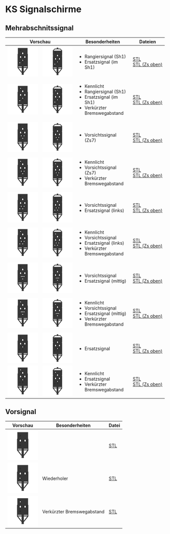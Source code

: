 # KS Signalschirme

## Mehrabschnitssignal

<table>
  <thead>
    <tr>
      <th colspan="2">Vorschau</th>
      <th>Besonderheiten</th>
      <th>Dateien</th>
    </tr>
  </thead>
  <tbody>
    <tr>
      <td width="96"><img src='png/MS_Sh1-front.png' width='96' /></td>
      <td width="96"><img src='png/MS_Zs_Sh1-front.png' width='96' /></td>
      <td>
        <ul>
          <li>Rangiersignal (Sh1)</li>
          <li>Ersatzsignal (im Sh1)</li>
        </ul>
      </td>
      <td>
        <a href="stl/MS_Sh1.stl">STL</a><br />
        <a href="stl/MS_Zs_Sh1.stl">STL&nbsp;(Zs&nbsp;oben)</a><br />
      </td>
    </tr>
    <tr>
      <td><img src='png/MS_Sh1_vkBw-front.png' width='96' /></td>
      <td><img src='png/MS_Zs_Sh1_vkBw-front.png' width='96' /></td>
      <td>
        <ul>
          <li>Kennlicht</li>
          <li>Rangiersignal (Sh1)</li>
          <li>Ersatzsignal (im Sh1)</li>
          <li>Verkürzter Bremswegabstand</li>
        </ul>
      </td>
      <td>
        <a href="stl/MS_Sh1_vkBw.stl">STL</a><br />
        <a href="stl/MS_Zs_Sh1_vkBw.stl">STL&nbsp;(Zs&nbsp;oben)</a><br />
      </td>
    </tr>
    <tr>
      <td><img src='png/MS_Zs7-front.png' width='96' /></td>
      <td><img src='png/MS_Zs_Zs7-front.png' width='96' /></td>
      <td>
        <ul>
          <li>Vorsichtssignal (Zs7)</li>
        </ul>
      </td>
      <td>
        <a href="stl/MS_Zs7.stl">STL</a><br />
        <a href="stl/MS_Zs_Zs7.stl">STL&nbsp;(Zs&nbsp;oben)</a><br />
      </td>
    </tr>
    <tr>
      <td><img src='png/MS_Zs7_vkBw-front.png' width='96' /></td>
      <td><img src='png/MS_Zs_Zs7_vkBw-front.png' width='96' /></td>
      <td>
        <ul>
          <li>Kennlicht</li>
          <li>Vorsichtssignal (Zs7)</li>
          <li>Verkürzter Bremswegabstand</li>
        </ul>
      </td>
      <td>
        <a href="stl/MS_Zs7_vkBw.stl">STL</a><br />
        <a href="stl/MS_Zs_Zs7_vkBw.stl">STL&nbsp;(Zs&nbsp;oben)</a><br />
      </td>
    </tr>
    <tr>
      <td><img src='png/MS_Zs7_Zs1-front.png' width='96' /></td>
      <td><img src='png/MS_Zs_Zs7_Zs1-front.png' width='96' /></td>
      <td>
        <ul>
          <li>Vorsichtssignal</li>
          <li>Ersatzsignal (links)</li>
        </ul>
      </td>
      <td>
        <a href="stl/MS_Zs7_Zs1.stl">STL</a><br />
        <a href="stl/MS_Zs_Zs7_Zs1.stl">STL&nbsp;(Zs&nbsp;oben)</a><br />
      </td>
    </tr>
    <tr>
      <td><img src='png/MS_Zs7_Zs1_vkBw-front.png' width='96' /></td>
      <td><img src='png/MS_Zs_Zs7_Zs1_vkBw-front.png' width='96' /></td>
      <td>
        <ul>
          <li>Kennlicht</li>
          <li>Vorsichtssignal</li>
          <li>Ersatzsignal (links)</li>
          <li>Verkürzter Bremswegabstand</li>
        </ul>
      </td>
      <td>
        <a href="stl/MS_Zs7_Zs1_vkBw.stl">STL</a><br />
        <a href="stl/MS_Zs_Zs7_Zs1_vkBw.stl">STL&nbsp;(Zs&nbsp;oben)</a><br />
      </td>
    </tr>
    <tr>
      <td><img src='png/MS_Zs7_Zs1m-front.png' width='96' /></td>
      <td><img src='png/MS_Zs_Zs7_Zs1m-front.png' width='96' /></td>
      <td>
        <ul>
          <li>Vorsichtssignal</li>
          <li>Ersatzsignal (mittig)</li>
        </ul>
      </td>
      <td>
        <a href="stl/MS_Zs7_Zs1m.stl">STL</a><br />
        <a href="stl/MS_Zs_Zs7_Zs1m.stl">STL&nbsp;(Zs&nbsp;oben)</a><br />
      </td>
    </tr>
    <tr>
      <td><img src='png/MS_Zs7_Zs1m_vkBw-front.png' width='96' /></td>
      <td><img src='png/MS_Zs_Zs7_Zs1m_vkBw-front.png' width='96' /></td>
      <td>
        <ul>
          <li>Kennlicht</li>
          <li>Vorsichtssignal</li>
          <li>Ersatzsignal (mittig)</li>
          <li>Verkürzter Bremswegabstand</li>
        </ul>
      </td>
      <td>
        <a href="stl/MS_Zs7_Zs1m_vkBw.stl">STL</a><br />
        <a href="stl/MS_Zs_Zs7_Zs1m_vkBw.stl">STL&nbsp;(Zs&nbsp;oben)</a><br />
      </td>
    </tr>
    <tr>
      <td><img src='png/MS_Zs1-front.png' width='96' /></td>
      <td><img src='png/MS_Zs_Zs1-front.png' width='96' /></td>
      <td>
        <ul>
          <li>Ersatzsignal</li>
        </ul>
      </td>
      <td>
        <a href="stl/MS_Zs1.stl">STL</a><br />
        <a href="stl/MS_Zs_Zs1.stl">STL&nbsp;(Zs&nbsp;oben)</a><br />
      </td>
    </tr>
    <tr>
      <td><img src='png/MS_Zs1_vkBw-front.png' width='96' /></td>
      <td><img src='png/MS_Zs_Zs1_vkBw-front.png' width='96' /></td>
      <td>
        <ul>
          <li>Kennlicht</li>
          <li>Ersatzsignal</li>
          <li>Verkürzter Bremswegabstand</li>
        </ul>
      </td>
      <td>
        <a href="stl/MS_Zs1_vkBw.stl">STL</a><br />
        <a href="stl/MS_Zs_Zs1_vkBw.stl">STL&nbsp;(Zs&nbsp;oben)</a><br />
      </td>
    </tr>
  </tbody>
</table>

## Vorsignal

| Vorschau                                          | Besonderheiten             | Datei                   |
| ------------------------------------------------- | -------------------------- | ----------------------- |
| <img src='png/VS_Vsig-front.png' width='96' />    |                            | [STL](VS_Vsig.stl)      |
| <img src='png/VS_Vsig_Wd-front.png' width='96'>   | Wiederholer                | [STL](VS_Vsig_Wd.stl)   |
| <img src='png/VS_Vsig_vkBw-front.png' width='96'> | Verkürzter Bremswegabstand | [STL](VS_Vsig_vkBw.stl) |
